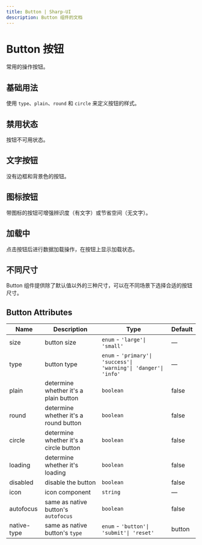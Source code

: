 ```yaml
---
title: Button | Sharp-UI
description: Button 组件的文档
---
```


# Button 按钮
常用的操作按钮。

## 基础用法
使用 `type`、`plain`、`round` 和 `circle` 来定义按钮的样式。

<preview path="../demo/Button/Basic.vue" title="基础用法" description="Button组件的基础用法" />

<preview path="../demo/Button/Round.vue" title="圆角" description="Button组件的圆角用法" />


## 禁用状态
按钮不可用状态。

<preview path="../demo/Button/Disabled.vue" title="禁用状态" description="Button组件的禁用状态" />


## 文字按钮
没有边框和背景色的按钮。

<preview path="../demo/Button/Text.vue" title="文字按钮" description="Button组件的文字按钮" />

## 图标按钮
带图标的按钮可增强辨识度（有文字）或节省空间（无文字）。

<preview path="../demo/Button/Icon.vue" title="图标按钮" description="Button组件的图标按钮" />


## 加载中
点击按钮后进行数据加载操作，在按钮上显示加载状态。

<preview path="../demo/Button/Loading.vue" title="加载中" description="Button组件的加载状态" />


## 不同尺寸
Button 组件提供除了默认值以外的三种尺寸，可以在不同场景下选择合适的按钮尺寸。

<preview path="../demo/Button/Size.vue" title="不同尺寸" description="Button组件的不同尺寸" />


## Button Attributes

| Name              | Description                                                             | Type                                                                            | Default |
| ----------------- | ----------------------------------------------------------------------- | ------------------------------------------------------------------------------- | ------- |
| size              | button size                                                             | `enum` - `'large'\| 'small'`                                                    | —       |
| type              | button type                                                             | `enum` - `'primary'\| 'success'\| 'warning'\| 'danger'\| 'info'`                | —       |
| plain             | determine whether it's a plain button                                   | `boolean`                                                                       | false   |
| round             | determine whether it's a round button                                   | `boolean`                                                                       | false   |
| circle            | determine whether it's a circle button                                  | `boolean`                                                                       | false   |
| loading           | determine whether it's loading                                          | `boolean`                                                                       | false   |
| disabled          | disable the button                                                      | `boolean`                                                                       | false   |
| icon              | icon component                                                          | `string`                                                                        | —       |
| autofocus         | same as native button's `autofocus`                                     | `boolean`                                                                       | false   |
| native-type       | same as native button's `type`                                          | `enum` - `'button'\| 'submit'\| 'reset'`                                        | button  |

